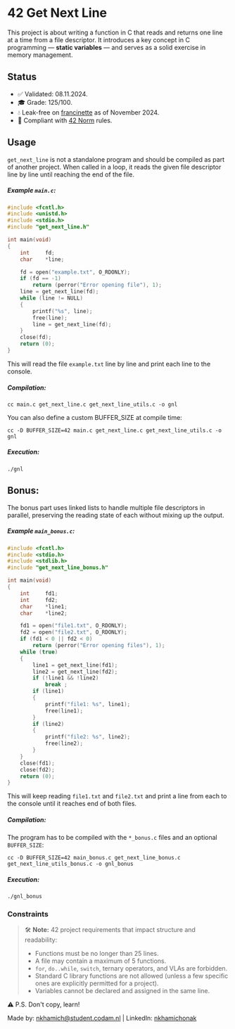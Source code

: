 # 42 Get Next Line

This project is about writing a function in C that reads and returns one line at a time from a file descriptor. It introduces a key concept in C programming — **static variables** — and serves as a solid exercise in memory management.

## Status

- ✅ Validated: 08.11.2024.
- 🎓 Grade: 125/100.
- 💧 Leak-free on [francinette](https://github.com/xicodomingues/francinette) as of November 2024.
- 🚦 Compliant with [42 Norm](#note) rules.

## Usage

`get_next_line` is not a standalone program and should be compiled as part of another project. When called in a loop, it reads the given file descriptor line by line until reaching the end of the file.

##### Example `main.c`:

``` c
#include <fcntl.h>
#include <unistd.h>
#include <stdio.h>
#include "get_next_line.h"

int	main(void)
{
	int		fd;
	char	*line;

	fd = open("example.txt", O_RDONLY);
	if (fd == -1)
		return (perror("Error opening file"), 1);
	line = get_next_line(fd);
	while (line != NULL)
	{
		printf("%s", line);
		free(line);
		line = get_next_line(fd);
	}
	close(fd);
	return (0);
}
```

This will read the file `example.txt` line by line and print each line to the console.

##### Compilation:
```
cc main.c get_next_line.c get_next_line_utils.c -o gnl
```

You can also define a custom BUFFER_SIZE at compile time:

```
cc -D BUFFER_SIZE=42 main.c get_next_line.c get_next_line_utils.c -o gnl
```
##### Execution:
```
./gnl
```

## Bonus:

The bonus part uses linked lists to handle multiple file descriptors in parallel, preserving the reading state of each without mixing up the output.

##### Example `main_bonus.c`:
``` c
#include <fcntl.h>
#include <stdio.h>
#include <stdlib.h>
#include "get_next_line_bonus.h"

int	main(void)
{
	int		fd1;
	int		fd2;
	char	*line1;
	char	*line2;

	fd1 = open("file1.txt", O_RDONLY);
	fd2 = open("file2.txt", O_RDONLY);
	if (fd1 < 0 || fd2 < 0)
		return (perror("Error opening files"), 1);
	while (true)
	{
		line1 = get_next_line(fd1);
		line2 = get_next_line(fd2);
		if (!line1 && !line2)
			break ;
		if (line1)
		{
			printf("file1: %s", line1);
			free(line1);
		}
		if (line2)
		{
			printf("file2: %s", line2);
			free(line2);
		}
	}
	close(fd1);
	close(fd2);
	return (0);
}
```

This will keep reading `file1.txt` and `file2.txt` and print a line from each to the console until it reaches end of both files.

##### Compilation:

The program has to be compiled with the `*_bonus.c` files and an optional `BUFFER_SIZE`:

```
cc -D BUFFER_SIZE=42 main_bonus.c get_next_line_bonus.c get_next_line_utils_bonus.c -o gnl_bonus
```
##### Execution:
```
./gnl_bonus
```

### Constraints

<a id="note"></a>

> 🛠️ **Note:**
> 42 project requirements that impact structure and readability:
> - Functions must be no longer than 25 lines.
> - A file may contain a maximum of 5 functions.
> - `for`, `do..while`, `switch`, ternary operators, and VLAs are forbidden.
> - Standard C library functions are not allowed (unless a few specific ones are explicitly permitted for a project).
> - Variables cannot be declared and assigned in the same line.

⚠️ P.S. Don't copy, learn!

Made by: nkhamich@student.codam.nl | LinkedIn: [nkhamichonak](https://www.linkedin.com/in/nkhamichonak/)
